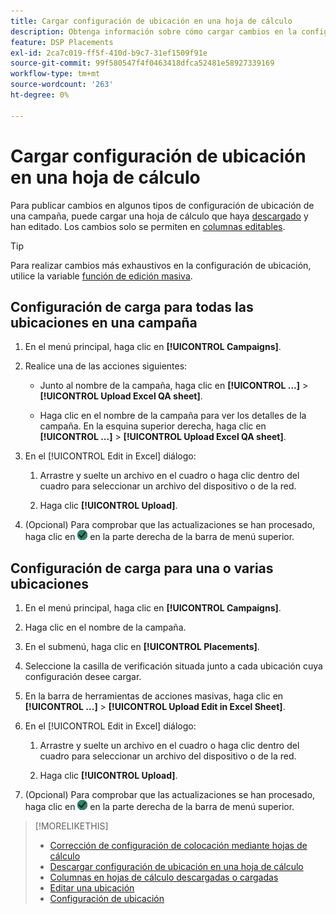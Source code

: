```yaml
---
title: Cargar configuración de ubicación en una hoja de cálculo
description: Obtenga información sobre cómo cargar cambios en la configuración de ubicación de claves de una campaña mediante hojas de cálculo.
feature: DSP Placements
exl-id: 2ca7c019-ff5f-410d-b9c7-31ef1509f91e
source-git-commit: 99f580547f4f0463418dfca52481e58927339169
workflow-type: tm+mt
source-wordcount: '263'
ht-degree: 0%

---
```


# Cargar configuración de ubicación en una hoja de cálculo

Para publicar cambios en algunos tipos de configuración de ubicación de una campaña, puede cargar una hoja de cálculo que haya [descargado](qa-sheet-download.md) y han editado. Los cambios solo se permiten en [columnas editables](qa-sheet-columns.md).

>[!TIP]
>
>Para realizar cambios más exhaustivos en la configuración de ubicación, utilice la variable [función de edición masiva](/help/dsp/campaign-management/placements/placement-edit.md).

## Configuración de carga para todas las ubicaciones en una campaña

1. En el menú principal, haga clic en **[!UICONTROL Campaigns]**.

1. Realice una de las acciones siguientes:

   * Junto al nombre de la campaña, haga clic en **[!UICONTROL ...]** > **[!UICONTROL Upload Excel QA sheet]**.

   * Haga clic en el nombre de la campaña para ver los detalles de la campaña. En la esquina superior derecha, haga clic en **[!UICONTROL ...]** > **[!UICONTROL Upload Excel QA sheet]**.

1. En el [!UICONTROL Edit in Excel] diálogo:

   1. Arrastre y suelte un archivo en el cuadro o haga clic dentro del cuadro para seleccionar un archivo del dispositivo o de la red.

   1. Haga clic **[!UICONTROL Upload]**.

1. (Opcional) Para comprobar que las actualizaciones se han procesado, haga clic en ![Trabajos](/help/dsp/assets/downloads.png) en la parte derecha de la barra de menú superior.

## Configuración de carga para una o varias ubicaciones

1. En el menú principal, haga clic en **[!UICONTROL Campaigns]**.

1. Haga clic en el nombre de la campaña.

1. En el submenú, haga clic en **[!UICONTROL Placements]**.

1. Seleccione la casilla de verificación situada junto a cada ubicación cuya configuración desee cargar.

1. En la barra de herramientas de acciones masivas, haga clic en **[!UICONTROL ...]** > **[!UICONTROL Upload Edit in Excel Sheet]**.

1. En el [!UICONTROL Edit in Excel] diálogo:

   1. Arrastre y suelte un archivo en el cuadro o haga clic dentro del cuadro para seleccionar un archivo del dispositivo o de la red.

   1. Haga clic **[!UICONTROL Upload]**.

1. (Opcional) Para comprobar que las actualizaciones se han procesado, haga clic en ![Trabajos](/help/dsp/assets/downloads.png) en la parte derecha de la barra de menú superior.

>[!MORELIKETHIS]
>
>* [Corrección de configuración de colocación mediante hojas de cálculo](qa-about.md)
>* [Descargar configuración de ubicación en una hoja de cálculo](qa-sheet-download.md)
>* [Columnas en hojas de cálculo descargadas o cargadas](qa-sheet-columns.md)
>* [Editar una ubicación](/help/dsp/campaign-management/placements/placement-edit.md)
>* [Configuración de ubicación](/help/dsp/campaign-management/placements/placement-settings.md)
